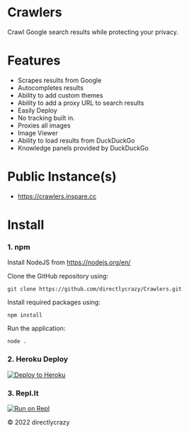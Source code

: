 # Crawlers
Crawl Google search results while protecting your privacy.

# Features
* Scrapes results from Google
* Autocompletes results
* Ability to add custom themes
* Ability to add a proxy URL to search results
* Easily Deploy
* No tracking built in.
* Proxies all images
* Image Viewer
* Ability to load results from DuckDuckGo
* Knowledge panels provided by DuckDuckGo

# Public Instance(s)
* https://crawlers.inspare.cc

# Install
### 1. npm

Install NodeJS from https://nodejs.org/en/

Clone the GitHub repository using:
```
git clone https://github.com/directlycrazy/Crawlers.git
```

Install required packages using:

```
npm install
```

Run the application:

```
node .
```

### 2. Heroku Deploy

[![Deploy to Heroku](https://www.herokucdn.com/deploy/button.svg)](https://heroku.com/deploy?template=https://github.com/directlycrazy/Crawlers)

### 3. Repl.It

[![Run on Repl](https://replit.com/badge/github/directlycrazy/Hyzen)](https://replit.com/github/directlycrazy/Crawlers)

&copy; 2022 directlycrazy
